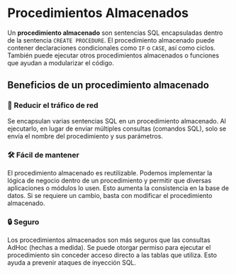 # Procedimientos Almacenados

Un **procedimiento almacenado** son sentencias SQL encapsuladas dentro de la sentencia `CREATE PROCEDURE`. El procedimiento almacenado puede contener declaraciones condicionales como `IF` o `CASE`, así como ciclos. También puede ejecutar otros procedimientos almacenados o funciones que ayudan a modularizar el código.

## Beneficios de un procedimiento almacenado

### 🔻 Reducir el tráfico de red
Se encapsulan varias sentencias SQL en un procedimiento almacenado. Al ejecutarlo, en lugar de enviar múltiples consultas (comandos SQL), solo se envía el nombre del procedimiento y sus parámetros.

### 🛠️ Fácil de mantener
El procedimiento almacenado es reutilizable. Podemos implementar la lógica de negocio dentro de un procedimiento y permitir que diversas aplicaciones o módulos lo usen. Esto aumenta la consistencia en la base de datos. Si se requiere un cambio, basta con modificar el procedimiento almacenado.

### 🔒 Seguro
Los procedimientos almacenados son más seguros que las consultas AdHoc (hechas a medida). Se puede otorgar permiso para ejecutar el procedimiento sin conceder acceso directo a las tablas que utiliza. Esto ayuda a prevenir ataques de inyección SQL.
